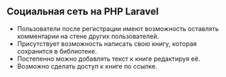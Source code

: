 ## Социальная сеть на PHP Laravel


- Пользователи после регистрации имеют возможность оставлять комментарии на стене других пользователей.
- Присутствует возможность написать свою книгу, которая сохранится в библиотеке. 
- Постепенно можно добавлять текст к книге редактируя её.
- Возможно сделать доступ к книге по ссылке.

